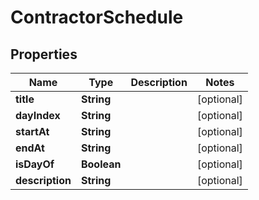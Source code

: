

# ContractorSchedule

## Properties

Name | Type | Description | Notes
------------ | ------------- | ------------- | -------------
**title** | **String** |  |  [optional]
**dayIndex** | **String** |  |  [optional]
**startAt** | **String** |  |  [optional]
**endAt** | **String** |  |  [optional]
**isDayOf** | **Boolean** |  |  [optional]
**description** | **String** |  |  [optional]



